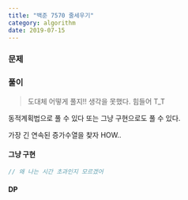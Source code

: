 ```yaml
---
title: "백준 7570 줄세우기"
category: algorithm
date: 2019-07-15
---
```


### 문제 



### 풀이 

> 도대체 어떻게 풀지!! 생각을 못했다. 힘들어 T_T 

동적계획법으로 풀 수 있다 또는 그냥 구현으로도 풀 수 있다. 

가장 긴 연속된 증가수열을 찾자 HOW..

#### 그냥 구현 

```cpp
// 왜 나는 시간 초과인지 모르겠어 
```



#### DP 



